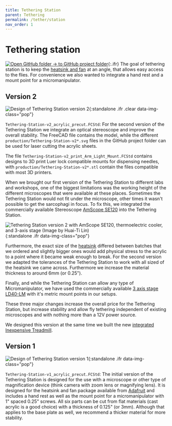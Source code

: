 ```yaml
---
title: Tethering Station
parent: Tethering
permalink: /tether/station
nav_order: 1
---
```



# Tethering station

[![Open GitHub folder]({{site.baseurl}}/assets/img/GitHub-Mark-32px.png) → to GitHub project folder](https://github.com/reiserlab/Component-Designs/tree/main/Tethering/Tethering-Station){:.ifr}
The goal of tethering station is to keep the [heatsink and fan](https://www.adafruit.com/product/1335) at an angle, that allows easy access to the flies. For convenience we also wanted to integrate a hand rest and a mount point for a micromanipulator.

## Version 2

![Design of Tethering Station version 2]({{site.baseurl}}/assets/img/Tethering/Tethering-Station/Tethering-Station-v2_acrylic.png){:standalone .ifr .clear data-img-class="pop"}

`Tethering-Station-v2_acrylic_precut.FCStd`: For the second version of the Tethering Station we integrate an optical stereoscope and improve the overall stability. The FreeCAD file contains the model, while the different `production/Tethering-Station-v2*.svg` files in the GitHub project folder can be used for laser cutting the acrylic sheets.

The file `Tethering-Station-v2_print_Arm_Light_Mount.FCStd` contains designs to 3D print Luer lock compatible mounts for dispensing needles, with `production/Tethering-Station-v2*.stl` contain the files compatible with most 3D printers.

When we brought our first version of the Tethering Station to different labs and workshops, one of the biggest limitations was the working height of the different microscopes that were available at these places. Sometimes the Tethering Station would not fit under the microscope, other times it wasn't possible to get the sarcophagi in focus. To fix this, we integrated the commercially available Stereoscope [AmScope SE120](https://a.co/d/aBIOmef) into the Tethering Station.

![Tethering Station version 2 with AmScope SE120, thermoelectric cooler, and 3-axis stage (Image by Huai-Ti Lin)]({{site.baseurl}}/assets/img/Tethering/Tethering-Station/Tethering-Station-v2_photo_iso.jpg){:standalone .ifr data-img-class="pop"}

Furthermore, the exact size of the [heatsink](https://www.adafruit.com/product/1335) differed between batches that we ordered and slightly bigger ones would add physical stress to the acrylic to a point where it became weak enough to break. For the second version we adapted the tolerances of the Tethering Station to work with all sized of the heatsink we came across. Furthermore we increase the material thickness to around 6mm (or 0.25").

Finally, and while the Tethering Station can allow any type of Micromanipulator, we have used the commercially available [3 axis stage LD40-LM](https://a.co/d/fMeQiEK) with it's metric mount points in our setups.

These three major changes increase the overall price for the Tethering Station, but increase stability and allow fly tethering independent of existing microscopes and with nothing more than a 12V power source.

We designed this version at the same time we built the new [integrated Inexpensive Treadmill]({{site.baseurl}}/walking/inexpensive-treadmill).

## Version 1

![Design of Tethering Station version 1]({{site.baseurl}}/assets/img/Tethering/Tethering-Station/Tethering-Station-v1_acrylic_precut.png){:standalone .ifr data-img-class="pop"}

`Tethering-Station-v1_acrylic_precut.FCStd`: The initial version of the Tethering Station is designed for the use with a microscope or other type of magnification device (think camera with zoom lens or magnifying lens). It is designed for the heatsink and fan package available from [Adafruit](https://www.adafruit.com/product/1335) and includes a hand rest as well as the mount point for a micromanipulator with 1" spaced 0.25" screws. All six parts can be cut from flat materials (cast acrylic is a good choice) with a thickness of 0.125" (or 3mm). Although that applies to the base plate as well, we recommend a thicker material for more stability.
